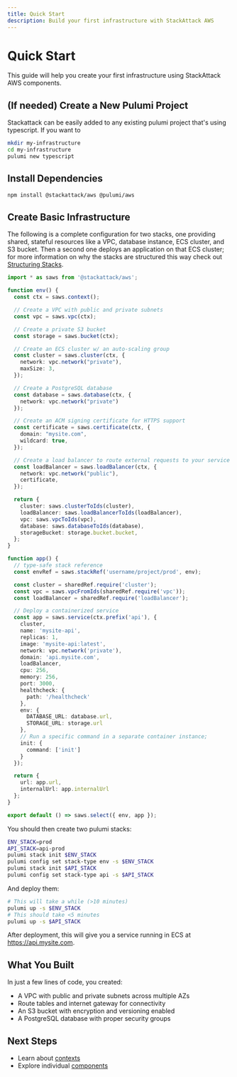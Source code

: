 ```yaml
---
title: Quick Start
description: Build your first infrastructure with StackAttack AWS
---
```


# Quick Start

This guide will help you create your first infrastructure using StackAttack AWS components.

## (If needed) Create a New Pulumi Project

Stackattack can be easily added to any existing pulumi project that's using typescript. If you want to 

```bash
mkdir my-infrastructure
cd my-infrastructure
pulumi new typescript
```

## Install Dependencies

```bash
npm install @stackattack/aws @pulumi/aws
```

## Create Basic Infrastructure

The following is a complete configuration for two stacks, one providing shared, stateful resources like a VPC, database instance, ECS cluster, and S3 bucket. Then a second one deploys an application on that ECS cluster; for more information on why the stacks are structured this way check out [Structuring Stacks](/components/structuring-stacks/).

```typescript
import * as saws from '@stackattack/aws';

function env() {
  const ctx = saws.context();

  // Create a VPC with public and private subnets
  const vpc = saws.vpc(ctx);

  // Create a private S3 bucket
  const storage = saws.bucket(ctx);

  // Create an ECS cluster w/ an auto-scaling group
  const cluster = saws.cluster(ctx, {
    network: vpc.network("private"),
    maxSize: 3,
  });

  // Create a PostgreSQL database
  const database = saws.database(ctx, {
    network: vpc.network("private")
  });

  // Create an ACM signing certificate for HTTPS support
  const certificate = saws.certificate(ctx, {
    domain: "mysite.com",
    wildcard: true,
  });

  // Create a load balancer to route external requests to your service
  const loadBalancer = saws.loadBalancer(ctx, {
    network: vpc.network("public"),
    certificate,
  });

  return {
    cluster: saws.clusterToIds(cluster),
    loadBalancer: saws.loadBalancerToIds(loadBalancer),
    vpc: saws.vpcToIds(vpc),
    database: saws.databaseToIds(database),
    storageBucket: storage.bucket.bucket,
  };
}

function app() {
  // type-safe stack reference
  const envRef = saws.stackRef('username/project/prod', env);

  const cluster = sharedRef.require('cluster');
  const vpc = saws.vpcFromIds(sharedRef.require('vpc'));
  const loadBalancer = sharedRef.require('loadBalancer');

  // Deploy a containerized service
  const app = saws.service(ctx.prefix('api'), {
    cluster,
    name: 'mysite-api',
    replicas: 1,
    image: 'mysite-api:latest',
    network: vpc.network('private'),
    domain: 'api.mysite.com',
    loadBalancer,
    cpu: 256,
    memory: 256,
    port: 3000,
    healthcheck: {
      path: '/healthcheck'
    },
    env: {
      DATABASE_URL: database.url,
      STORAGE_URL: storage.url
    },
    // Run a specific command in a separate container instance; 
    init: {
      command: ['init']
    }
  });

  return {
    url: app.url,
    internalUrl: app.internalUrl
  };
}

export default () => saws.select({ env, app });
```

You should then create two pulumi stacks:
```bash
ENV_STACK=prod
API_STACK=api-prod
pulumi stack init $ENV_STACK
pulumi config set stack-type env -s $ENV_STACK
pulumi stack init $API_STACK
pulumi config set stack-type api -s $API_STACK
```
And deploy them:
```bash
# This will take a while (>10 minutes)
pulumi up -s $ENV_STACK
# This should take <5 minutes
pulumi up -s $API_STACK 
```

After deployment, this will give you a service running in ECS at https://api.mysite.com.

## What You Built

In just a few lines of code, you created:

- A VPC with public and private subnets across multiple AZs
- Route tables and internet gateway for connectivity
- An S3 bucket with encryption and versioning enabled
- A PostgreSQL database with proper security groups

## Next Steps

- Learn about [contexts](/concepts/context/)
- Explore individual [components](/components/)
